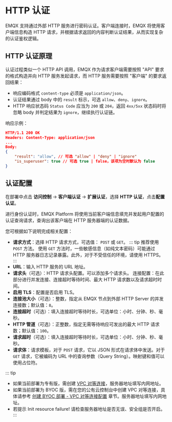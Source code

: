 # HTTP 认证

EMQX 支持通过外部 HTTP 服务进行密码认证。客户端连接时，EMQX 将使用客户端信息构造 HTTP 请求，并根据请求返回的内容判断认证结果，从而实现复杂的认证鉴权逻辑。

## HTTP 认证原理

认证过程类似一个 HTTP API 调用，EMQX 作为请求客户端需要按照 "API" 要求的格式构造并向 HTTP 服务发起请求，而 HTTP 服务需要按照 "客户端" 的要求返回结果：

- 响应编码格式 `content-type` 必须是 `application/json`。
- 认证结果通过 body 中的 `result` 标示，可选 `allow`、`deny`、`ignore`。
- HTTP 响应状态码 `Status Code` 应当为 `200` 或 `204`，返回 `4xx/5xx` 状态码时将忽略 body 并判定结果为 `ignore`，继续执行认证链。

响应示例：
```json
HTTP/1.1 200 OK
Headers: Content-Type: application/json
...
Body:
{
    "result": "allow", // 可选 "allow" | "deny" | "ignore"
    "is_superuser": true // 可选 true | false，该项为空时默认为 false
}
```

## 认证配置

在部署中点击 **访问控制** -> **客户端认证** -> **扩展认证**，选择 **HTTP 认证**，点击**配置认证**。


进行身份认证时，EMQX Platform 将使用当前客户端信息填充并发起用户配置的认证查询请求，查询出该客户端在 HTTP 服务器端的认证数据。

您可根据如下说明完成相关配置：


- **请求方式**：选择 HTTP 请求方式，可选值： `POST` 或 `GET`。
::: tip
推荐使用 `POST` 方法。 使用 `GET` 方法时，一些敏感信息（如纯文本密码）可能通过 HTTP 服务器日志记录暴露。此外，对于不受信任的环境，请使用 HTTPS。
:::
- **URL**：输入 HTTP 服务的 URL 地址。
- **请求头**（可选）：HTTP 请求头配置。可以添加多个请求头。
连接配置：在此部分进行并发连接、连接超时等待时间、最大 HTTP 请求数以及请求超时时间。
- **启用 TLS**：配置是否启用 TLS。
- **连接池大小**（可选）：整数，指定从 EMQX 节点到外部 HTTP Server 的并发连接数；默认值：`8`。
- **连接超时**（可选）：填入连接超时等待时长，可选单位：小时、分钟、秒、毫秒。
- **HTTP 管道**（可选）：正整数，指定无需等待响应可发出的最大 HTTP 请求数；默认值：`100`。
- **请求超时**（可选）：填入连接超时等待时长，可选单位：小时、分钟、秒、毫秒。
- **请求体**：请求模板，对于 `POST` 请求，它以 JSON 形式在请求体中发送。对于 `GET` 请求，它被编码为 URL 中的查询参数（Query String）。映射键和值可以使用占位符。


::: tip
* 如果当前部署为专有版，需创建 [VPC 对等连接](./vpc_peering.md)，服务器地址填写内网地址。
* 如果当前部署为 BYOC 版，需在您的公有云控制台中创建 VPC 对等连接，具体请参考 [创建 BYOC 部署 - VPC 对等连接配置](../create/byoc.md#vpc-对等连接配置) 章节。服务器地址填写内网地址。
* 若提示 Init resource failure! 请检查服务器地址是否无误、安全组是否开启。
:::



